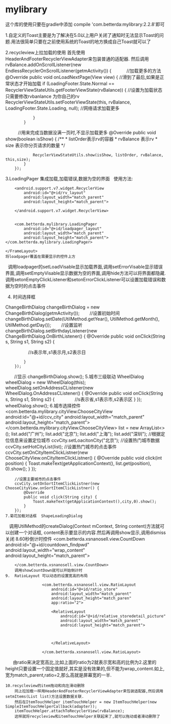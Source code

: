 # mylibrary

这个库的使用只要在gradle中添加 compile 'com.betterda:mylibrary:2.2.8'即可


1.自定义的Toast主要是为了解决在5.0以上用户关闭了通知时无法显示Toast的问题.用法很简单只要在之前使用系统的Toast的地方换成自己Toast就可以了

2.recycleview上拉加载的使用
  首先使用HeaderAndFooterRecyclerViewAdapter来包装普通的适配器.
  然后调用rvBalance.addOnScrollListener(new EndlessRecyclerOnScrollListener(getmActivity()) {
            //加载更多的方法
            @Override
            public void onLoadNextPage(View view) {
                //滑到了最后,如果是正常状态才开始加载
                if (LoadingFooter.State.Normal == RecyclerViewStateUtils.getFooterViewState(rvBalance)) {
                    //设置为加载状态 只需要修改rvbanlance 为你自己的rv
                    RecyclerViewStateUtils.setFooterViewState(this, rvBalance, LoadingFooter.State.Loading, null);
                    //网络请求加载更多
                    
                }
            }
           //用来完成当数据没满一页时,不显示加载更多
            @Override
            public void show(boolean isShow) {
                /**
                 * listOrder表示rv的容器
                 * rvBalance 表示rv
                 * size 表示你分页请求的数量
                 */
                
                RecyclerViewStateUtils.show(isShow, listOrder, rvBalance, this,size);
            }
        });
3.LoadingPager 集成加载,加载错误,数据为空的界面
   使用方法:    <FrameLayout
        android:layout_above="@id/relative_balbance_bottom"
        android:layout_width="match_parent"
        android:layout_height="match_parent">

        <android.support.v7.widget.RecyclerView
            android:id="@+id/rv_layout"
            android:layout_width="match_parent"
            android:layout_height="match_parent">

        </android.support.v7.widget.RecyclerView>


        <com.betterda.mylibrary.LoadingPager
            android:id="@+id/loadpager_layout"
            android:layout_width="match_parent"
            android:layout_height="match_parent"></com.betterda.mylibrary.LoadingPager>

    </FrameLayout>
    将loadpager覆盖在需要显示的控件上方
    调用loadpager的setLoadVisable显示加载界面,调用setErrorVisable显示错误界面,调用setEmptyVisable显示数据为空的界面,调用hide方法可以将界面都隐藏.调用setonEmptyClickListener和setonErrorClickListener可以设置加载错误和数据为空时的点击事件
    
  4. 时间选择框
 
  ChangeBirthDialog changeBirthDialog = new ChangeBirthDialog(getmActivity());
        //设置初始时间
        changeBirthDialog.setDate(UtilMethod.getYear(), UtilMethod.getMonth(), UtilMethod.getDay());
        //设置监听
        changeBirthDialog.setBirthdayListener(new ChangeBirthDialog.OnBirthListener() {
            @Override
            public void onClick(String s, String s1, String s2) {
               
                   //s表示年,s1表示月,s2表示日
                 
             
            }
        });
        //显示
        changeBirthDialog.show();
    5.城市三级联动
      WheelDialog wheelDialog = new WheelDialog(this);
        wheelDialog.setOnAddressCListener(new WheelDialog.OnAddressCListener() {
            @Override
            public void onClick(String s, String s1, String s2) {
                //s表示省,s1表示市,s2表示区
            }
        });
        wheelDialog.show();
   6.城市选择控件
     <com.betterda.mylibrary.cityView.ChooseCityView
        android:id="@+id/ccv_city"
        android:layout_width="match_parent"
        android:layout_height="match_parent"></com.betterda.mylibrary.cityView.ChooseCityView>
         list = new ArrayList<>();
        list.add("广州");
        list.add("北京");
        list.add("上海");
        list.add("深圳");
        //根据定位信息来设置定位城市
        ccvCity.setLoacitonCity("北京");
        //设置热门城市数据
        ccvCity.setHotCityList(list);
        //设置热门城市的点击事件
        ccvCity.setOnCityItemClickListner(new ChooseCityView.onCityItemClickListner() {
            @Override
            public void click(int position) {
                Toast.makeText(getApplicationContext(), list.get(position), 0).show();
            }
        });

        //设置主要城市的点击事件
        ccvCity.setOnSortItemClickListner(new ChooseCityView.onSortItemClickListner() {
            @Override
            public void click(String city) {
                Toast.makeText(getApplicationContext(),city,0).show();
            }
        });
    7.菊花加载对话框  ShapeLoadingDialog
    调用UtilMethod的createDialog(Context mContext, String content)方法就可以创建一个对话框, content表示要显示的内容.然后再调用show显示,调用dismiss关闭
    8.60秒倒计时控件
        <com.betterda.xsnanosell.view.CountDown
            android:id="@+id/countdown_findpwd"
            android:layout_width="wrap_content"
            android:layout_height="match_parent">

        </com.betterda.xsnanosell.view.CountDown>
        调用showCountDown就可以开始倒计时
    9.  RatioLayout 可以动态的设置宽高的布局
    
                    <com.betterda.xsnanosell.view.RatioLayout
                        android:id="@+id/ratio_store"
                        android:layout_width="match_parent"
                        android:layout_height="match_paren"
                        app:ratio="2">

                        <RelativeLayout
                            android:id="@+id/relative_storedetail_picture"
                            android:layout_width="match_parent"
                            android:layout_height="match_parent">

                    
                       
                        </RelativeLayout>

                    </com.betterda.xsnanosell.view.RatioLayout>
        
       由ratio来决定宽高比,比如上面的ratio为2就表示宽和高的比例为2.这里的height只要设置一个固定值就好,其实是没有效果的,但不能为wrap_content.如上,宽为match_parent,ratio=2,那么高就是屏幕宽的一半.
    
    10.recycleview的item拖动和向左滑动删除
        同上拉加载一样用HeaderAndFooterRecyclerViewAdapter来包装适配器,然后调用setmItems(List list)方法设置数据关联.
        然后在ItemTouchHelper itemTouchHelper = new ItemTouchHelper(new SimpleItemTouchHelperCallback(adapter));
        itemTouchHelper.attachToRecyclerView(rvBalance);
        这样就将recycleview和itemTouchHelper关联起来了,就可以拖动或者滑动删除了
    
